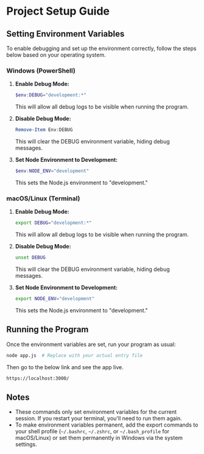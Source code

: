 # Project Setup Guide

## Setting Environment Variables

To enable debugging and set up the environment correctly, follow the steps below based on your operating system.

### Windows (PowerShell)

1. **Enable Debug Mode:**
   ```powershell
   $env:DEBUG="development:*"
   ```
   This will allow all debug logs to be visible when running the program.

2. **Disable Debug Mode:**
   ```powershell
   Remove-Item Env:DEBUG
   ```
   This will clear the DEBUG environment variable, hiding debug messages.

3. **Set Node Environment to Development:**
   ```powershell
   $env:NODE_ENV="development"
   ```
   This sets the Node.js environment to "development."

### macOS/Linux (Terminal)

1. **Enable Debug Mode:**
   ```bash
   export DEBUG="development:*"
   ```
   This will allow all debug logs to be visible when running the program.

2. **Disable Debug Mode:**
   ```bash
   unset DEBUG
   ```
   This will clear the DEBUG environment variable, hiding debug messages.

3. **Set Node Environment to Development:**
   ```bash
   export NODE_ENV="development"
   ```
   This sets the Node.js environment to "development."

## Running the Program

Once the environment variables are set, run your program as usual:

```bash
node app.js  # Replace with your actual entry file
```

Then go to the below link and see the app live.
 
```bash
https://localhost:3000/
```

## Notes
- These commands only set environment variables for the current session. If you restart your terminal, you'll need to run them again.
- To make environment variables permanent, add the export commands to your shell profile (`~/.bashrc`, `~/.zshrc`, or `~/.bash_profile` for macOS/Linux) or set them permanently in Windows via the system settings.

